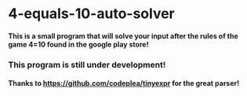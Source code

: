 # 4-equals-10-auto-solver
#### This is a small program that will solve your input after the rules of the game 4=10 found in the google play store!
### This program is still under development!

#### Thanks to https://github.com/codeplea/tinyexpr for the great parser!
